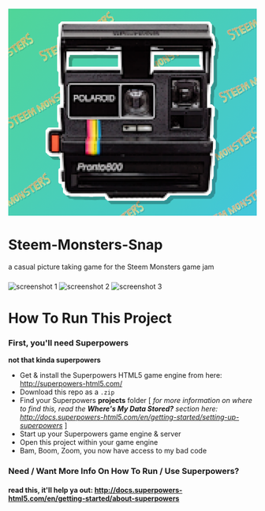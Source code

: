 ![icon image](public/icon.png)
# Steem-Monsters-Snap
a casual picture taking game for the Steem Monsters game jam

###

![screenshot 1](https://i.imgur.com/yQ5zLBi.png)
![screenshot 2](https://i.imgur.com/EaqLGqy.png)
![screenshot 3](https://i.imgur.com/AeU2Qly.png)

###

# How To Run This Project

### First, you'll need Superpowers
**not that kinda superpowers**

* Get & install the Superpowers HTML5 game engine from here: http://superpowers-html5.com/
* Download this repo as a `.zip`
* Find your Superpowers **projects** folder [ *for more information on where to find this, read the **Where's My Data Stored?** section here: http://docs.superpowers-html5.com/en/getting-started/setting-up-superpowers* ]
* Start up your Superpowers game engine & server
* Open this project within your game engine
* Bam, Boom, Zoom, you now have access to my bad code

### Need / Want More Info On How To Run / Use Superpowers?
#### read this, it'll help ya out: http://docs.superpowers-html5.com/en/getting-started/about-superpowers
